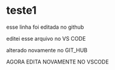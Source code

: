 # teste1
esse linha foi editada no github


editei esse arquivo no VS CODE



alterado novamente no GIT_HUB

AGORA EDITA NOVAMENTE NO VSCODE

